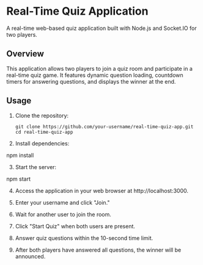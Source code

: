 # Real-Time Quiz Application

A real-time web-based quiz application built with Node.js and Socket.IO for two players.

## Overview

This application allows two players to join a quiz room and participate in a real-time quiz game. It features dynamic question loading, countdown timers for answering questions, and displays the winner at the end.

## Usage

1. Clone the repository:

   ```shell
   git clone https://github.com/your-username/real-time-quiz-app.git
   cd real-time-quiz-app

2. Install dependencies:

npm install

3. Start the server:

npm start

4. Access the application in your web browser at http://localhost:3000.

5. Enter your username and click "Join."

6. Wait for another user to join the room.

7. Click "Start Quiz" when both users are present.

8. Answer quiz questions within the 10-second time limit.

8. After both players have answered all questions, the winner will be announced.

